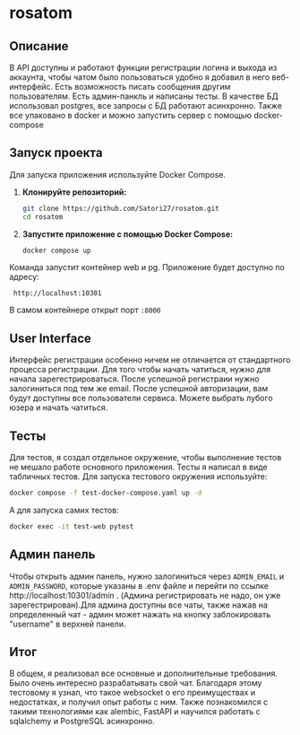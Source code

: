 # rosatom


## Описание

В API доступны и работают функции регистрации логина и выхода из аккаунта, чтобы чатом было пользоваться удобно я добавил в него веб-интерфейс. Есть возможность писать сообщения другим пользователям. Есть админ-панкль и написаны тесты. В качестве БД использовал postgres, все запросы с БД работают асинхронно. Также все упаковано в docker и можно запустить сервер с помощью docker-compose

## Запуск проекта

Для запуска приложения используйте Docker Compose.

1. **Клонируйте репозиторий:**

    ```sh
    git clone https://github.com/Satori27/rosatom.git
    cd rosatom
    ```

2. **Запустите приложение с помощью Docker Compose:**

    ```sh
    docker compose up
    ```

Команда запустит контейнер web и pg. Приложение будет доступно по адресу:

     http://localhost:10301

В самом контейнере открыт порт `:8000`


## User Interface
Интерфейс регистрации особенно ничем не отличается от стандартного процесса регистрации.
Для того чтобы начать чатиться, нужно для начала зарегестрироваться. После успешной регистраии нужно залогиниться под тем же email. После успешной авторизации, вам будут доступны все пользователи сервиса. Можете выбрать лубого юзера и начать чатиться.

## Тесты
Для тестов, я создал отдельное окружение, чтобы выполнение тестов не мешало работе основного приложения. Тесты я написал в виде табличных тестов. Для запуска тестового окружения используйте:
```sh
docker compose -f test-docker-compose.yaml up -d
```

А для запуска самих тестов:
```sh
docker exec -it test-web pytest
```

## Админ панель
Чтобы открыть админ панель, нужно залогиниться через `ADMIN_EMAIL` и `ADMIN_PASSWORD`, которые указаны в .env файле и перейти по ссылке   http://localhost:10301/admin . (Админа регистрировать не надо, он уже зарегестрирован).Для админа доступны все чаты, также нажав на определенный чат - админ может нажать на кнопку заблокировать "username" в верхней панели. 

## Итог

В общем, я реализовал все основные и дополнительные требования. Было очень интересно разрабатывать свой чат. Благодаря этому тестовому я узнал, что такое websocket о его преимуществах и недостатках, и получил опыт работы с ним. Также познакомился с такими технологиями как alembic, FastAPI и научился работать с sqlalchemy и PostgreSQL асинхронно.